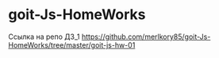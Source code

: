 # goit-Js-HomeWorks


Ссылка на репо ДЗ_1  https://github.com/merlkory85/goit-Js-HomeWorks/tree/master/goit-js-hw-01
